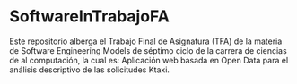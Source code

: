 # SoftwareInTrabajoFA
Este repositorio alberga el Trabajo Final de Asignatura (TFA) de la materia de Software Engineering Models de séptimo ciclo de la carrera de ciencias de al computación, la cual es: Aplicación web basada en Open Data para el análisis descriptivo de las solicitudes Ktaxi.
